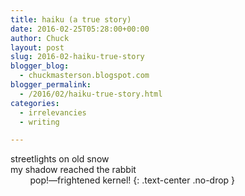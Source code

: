 ```yaml
---
title: haiku (a true story)
date: 2016-02-25T05:28:00+00:00
author: Chuck
layout: post
slug: 2016-02-haiku-true-story
blogger_blog:
  - chuckmasterson.blogspot.com
blogger_permalink:
  - /2016/02/haiku-true-story.html
categories:
  - irrelevancies
  - writing

---
```


streetlights on old snow &nbsp; &nbsp; &nbsp; &nbsp;&nbsp;  
my shadow reached the rabbit  
&nbsp; &nbsp; &nbsp; &nbsp;&nbsp;pop!—frightened kernel!
{: .text-center .no-drop }
